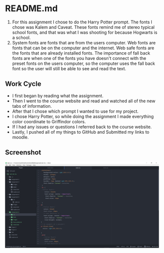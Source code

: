 # README.md
1. For this assignment I chose to do the Harry Potter prompt. The fonts I chose was Kalem and Caveat. These fonts remind me of stereo typical school fonts, and that was what I was shooting for because Hogwarts is a school.
2. System fonts are fonts that are from the users computer. Web fonts are fonts that can be on the computer and the internet. Web safe fonts are the fonts that are already installed fonts. The importance of fall back fonts are when one of the fonts you have doesn't connect with the preset fonts on the users computer, so the computer uses the fall back font so the user will still be able to see and read the text.
## Work Cycle
- I first began by reading what the assignment.
- Then I went to the course website and read and watched all of the new tabs of information.
- After that I chose which prompt I wanted to use for my project.
- I chose Harry Potter, so while doing the assignment I made everything color coordinate to Griffindor colors.
- If I had any issues or questions I referred back to the course website.
- Lastly, I pushed all of my things to GitHub and Submitted my links to moodle.
## Screenshot
![Picture of screenshot](./Images/screenshot.JPG)
